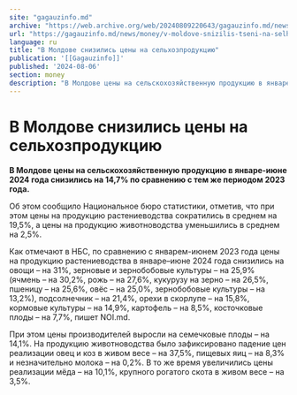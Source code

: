 ```yaml
---
site: "gagauzinfo.md"
archive: "https://web.archive.org/web/20240809220643/gagauzinfo.md/news/money/v-moldove-snizilis-tseni-na-selhozproduktsiyu"
url: "https://gagauzinfo.md/news/money/v-moldove-snizilis-tseni-na-selhozproduktsiyu"
language: ru
title: "В Молдове снизились цены на сельхозпродукцию"
publication: '[[Gagauzinfo]]'
published: '2024-08-06'
section: money
description: "В Молдове цены на сельскохозяйственную продукцию в январе-июне 2024 года снизились на 14,7% по сравнению с тем же периодом 2023 года."
---
```


# В Молдове снизились цены на сельхозпродукцию

**В Молдове цены на сельскохозяйственную продукцию в январе-июне 2024 года снизились на 14,7% по сравнению с тем же периодом 2023 года.**

Об этом сообщило Национальное бюро статистики, отметив, что при этом цены на продукцию растениеводства сократились в среднем на 19,5%, а цены на продукцию животноводства уменьшились в среднем на 2,5%.

Как отмечают в НБС, по сравнению с январем-июнем 2023 года цены на продукцию растениеводства в январе–июне 2024 года снизились на овощи – на 31%, зерновые и зернобобовые культуры – на 25,9% (ячмень – на 30,2%, рожь – на 27,6%, кукурузу на зерно – на 26,5%, пшеницу – на 25,6%, овёс – на 25,0%, зернобобовые культуры – на 13,2%), подсолнечник – на 21,4%, орехи в скорлупе – на 15,8%, кормовые культуры – на 14,9%, картофель – на 8,5%, косточковые плоды – на 7,7%, пишет NOI.md.

При этом цены производителей выросли на семечковые плоды – на 14,1%. На продукцию животноводства было зафиксировано падение цен реализации овец и коз в живом весе – на 37,5%, пищевых яиц – на 8,3% и незначительно молока – на 0,2%. В то же время увеличились цены реализации мёда – на 10,1%, крупного рогатого скота в живом весе – на 3,5%.